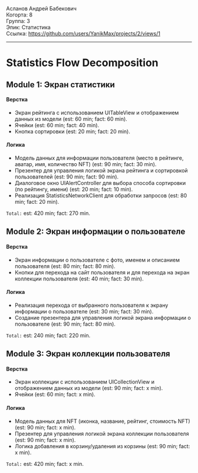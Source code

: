 Асланов Андрей Бабекович
<br /> Когорта: 8
<br /> Группа: 3
<br /> Эпик: Статистика
<br /> Ссылка: https://github.com/users/YanikMax/projects/2/views/1

<hr>

# Statistics Flow Decomposition


## Module 1: Экран статистики

#### Верстка
- Экран рейтинга с использованием UITableView и отображением данных из модели
 (est: 60 min; fact: 60 min).
- Ячейки (est: 60 min; fact: 40 min).
- Кнопка сортировки  (est: 20 min; fact: 20 min).


#### Логика
- Модель данных для информации пользователя (место в рейтинге, аватар, имя, количество NFT) (est: 90 min; fact: 30 min).
- Презентер для управления логикой экрана рейтинга и сортировкой пользователей (est: 90 min; fact: 90 min).
- Диалоговое окно UIAlertController для выбора способа сортировки (по рейтингу, имени)
 (est: 20 min; fact: 10 min).
- Реализация StatisticsNetworkClient для обработки запросов (est: 80 min; fact: 20 min).

`Total:` est: 420 min; fact: 270 min.


## Module 2: Экран информации о пользователе
#### Верстка
- Экран информации о пользователе с фото, именем и описанием пользователя (est: 80 min; fact: 80 min).
- Кнопки для перехода на сайт пользователя и для перехода на экран коллекции пользователя (est: 40 min; fact: 30 min).

#### Логика
- Реализация перехода от выбранного пользователя к экрану информации о пользователе (est: 30 min; fact: 30 min).
- Создание презентера для управления логикой экрана информации о пользователе (est: 90 min; fact: 80 min).

`Total:` est: 240 min; fact: 220 min.

## Module 3: Экран коллекции пользователя

#### Верстка
- Экран коллекции с использованием UICollectionView  и отображением данных из модели
 (est: 90 min; fact: x min).
- Ячейки (est: 60 min; fact: x min).

#### Логика
- Модель данных для NFT (иконка, название, рейтинг, стоимость NFT) (est: 90 min; fact: x min).
- Презентер для управления логикой экрана коллекции пользователя (est: 90 min; fact: x min).
- Логика добавления в корзину/удаления из корзины (est: 90 min; fact: x min).

`Total:` est: 420 min; fact: x min.

